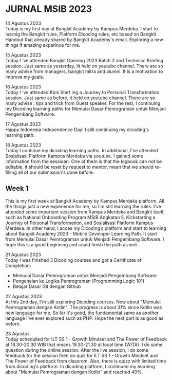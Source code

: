# JURNAL MSIB 2023

14 Agustus 2023 \
Today is my first day at Bangkit Academy by Kampus Merdeka. I start to learnig the Bangkit rules, Platform Dicoding rules, etc based on Bangkit Handout that already shared by Bangkit Academy's email. Exploring a new things if amazing experince for me.

15 Agustus 2023 \
Today I 've attended Bangkit Opening 2023 Batch 2 and Technical Briefing session. Just same as yesterday,  Iit held on youtube channel. There are so many advise from managers, bangkit mitra and alumni. It is a motivation to improve my goals.

16 Agustus 2023 \
Today I 've attended Kick Start ing a Journey to Personal Transformation session. Just same as before,  it held on youtube channel. There are so many advise , tips and trick from  Guest speaker. For the rest, I continuing my Dicoding learning paths for Memulai Dasar Pemrograman untuk Menjadi Pengembang Software.

17 Agustus 2023 \
Happy  Indonesia Independence Day! I still continuing my dicoding's learning path.

18 Agustus 2023 \
Today I continue my dicoding learning paths. In additional, I've attended Sosialisasi Platform Kampus Merdeka via youtube. I gained some information from the sessioan. One of them is that the logbook can not be editable, it should be reset by request to mentor, mean that we should re-filling all of our submission's done before.

## Week 1
This is my first week at Bangkit Academy by Kampus Merdeka platform. All the things just a new experience for me, so I'm still learning  the rules. I've attended some important session from Kampus Merdeka and Bangkit itself, such as National Onboarding Program MSIB Angkatan 5, Kickstarting a Journey of Personal Transformation, and Sosialisasi Platform Kampus Merdeka.
In other hand, I acces my Dicoding’s platform and start to learning about Bangkit Academy 2023 -  Mobile Developer Learning Path. It start from Memulai Dasar Pemrograman untuk Menjadi Pengembang Software. I hope this is a good beginning and could finish the path as well.

21 Agustus 2023 \
Today I was finished 3 Dicoding courses and got a Certificate of Completion:
  - Memulai Dasar Pemrograman untuk Menjadi Pengembang Software
  - Pengenalan ke Logika Pemrograman (Programming Logic 101)
  - Belajar Dasar Git dengan Github

22 Agustus 2023 \
At this 2nd day, I'm still exploring Dicoding courses. Now about "Memulai Pemrograman dengan Kotlin". The progress is about 31% since Kotlin was new  language for me. So far it's good, the fundamental same as another language I've ever explored such as PHP. Hope the next part is as good as before.

23 Agustus \
Today schedulled for  ILT SS 1 - Growth Mindset and The Power of Feedback at 18.30-20.30 WIB that means 19.30-21.30 at local time (WiTA). I do some question during the online session. After the live session, I do some feedback for the session then do quiz for ILT SS 1 - Growth Mindset and The Power of Feedback from classrom. Also, there is quizz with limited time from dicoding's platform. In dicoding platform, I continued my learning about "Memulai Pemrograman dengan Kotlin" and reached 40%.

